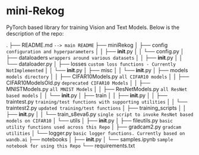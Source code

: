 # mini-Rekog
PyTorch based library for training Vision and Text Models. Below is the description of the repo:

.
├── README.md `--> main README`
├── miniRekog
│   ├── config           `configuration and hyperparameters`
│   │   ├── __init__.py
│   │   └── config.py
│   ├── dataloaders    `wrappers around various datasets`
│   │   ├── __init__.py
│   │   └── dataloader.py 
│   ├── losses             `custom loss functions - Currently NotImplemented`
│   │   └── __init__.py 
│   ├── misc
│   │   └── __init__.py
│   ├── models         `models directory`
│   │   ├── CIFAR10Models.py    `all CIFAR10 models`
│   │   ├── CIFAR10ModelsOld.py   `deprecated CIFAR10 Models`
│   │   ├── MNISTModels.py   `all MNIST Models`
│   │   ├── ResNetModels.py  `all ResNet based models` 
│   │   └── __init__.py
│   ├── train
│   │   ├── __init__.py
│   │   ├── traintest.py    `training/test functions with supporting utilities`
│   │   └── traintest2.py  `updated training/test functions` 
│   ├── training_scripts
│   │   ├── __init__.py
│   │   └── train_s8eva6.py `single script to invoke ResNet based models on CIFAR10`
│   └── utils
│       ├── __init__.py
│       ├── fileutils.py        `basic utility functions used across this Repo`
│       ├── gradcam2.py    `gradcam utilities`
│       └── logger.py       `basic logger functions. Currently based on wandb.ai`
├── notebooks
│   ├── __init__.py
│   └── samples.ipynb `sample notebook for using this Repo`
└── requirements.txt   

